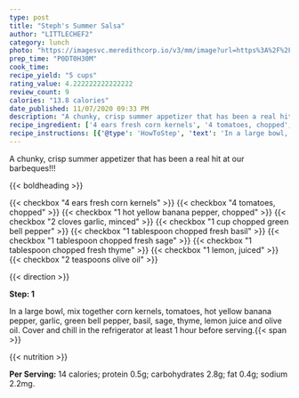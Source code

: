 ```yaml
---
type: post
title: "Steph's Summer Salsa"
author: "LITTLECHEF2"
category: lunch
photo: "https://imagesvc.meredithcorp.io/v3/mm/image?url=https%3A%2F%2Fimages.media-allrecipes.com%2Fuserphotos%2F853703.jpg"
prep_time: "P0DT0H30M"
cook_time: 
recipe_yield: "5 cups"
rating_value: 4.222222222222222
review_count: 9
calories: "13.8 calories"
date_published: 11/07/2020 09:33 PM
description: "A chunky, crisp summer appetizer that has been a real hit at our barbeques!!!"
recipe_ingredient: ['4 ears fresh corn kernels', '4 tomatoes, chopped', '1 hot yellow banana pepper, chopped', '2 cloves garlic, minced', '1 cup chopped green bell pepper', '1 tablespoon chopped fresh basil', '1 tablespoon chopped fresh sage', '1 tablespoon chopped fresh thyme', '1 lemon, juiced', '2 teaspoons olive oil']
recipe_instructions: [{'@type': 'HowToStep', 'text': 'In a large bowl, mix together corn kernels, tomatoes, hot yellow banana pepper, garlic, green bell pepper, basil, sage, thyme, lemon juice and olive oil. Cover and chill in the refrigerator at least 1 hour before serving.\n'}]
---
```


A chunky, crisp summer appetizer that has been a real hit at our barbeques!!! 

{{< boldheading >}}

{{< checkbox "4 ears fresh corn kernels" >}}
{{< checkbox "4  tomatoes, chopped" >}}
{{< checkbox "1  hot yellow banana pepper, chopped" >}}
{{< checkbox "2 cloves garlic, minced" >}}
{{< checkbox "1 cup chopped green bell pepper" >}}
{{< checkbox "1 tablespoon chopped fresh basil" >}}
{{< checkbox "1 tablespoon chopped fresh sage" >}}
{{< checkbox "1 tablespoon chopped fresh thyme" >}}
{{< checkbox "1  lemon, juiced" >}}
{{< checkbox "2 teaspoons olive oil" >}}


{{< direction >}}

**Step: 1**

In a large bowl, mix together corn kernels, tomatoes, hot yellow banana pepper, garlic, green bell pepper, basil, sage, thyme, lemon juice and olive oil. Cover and chill in the refrigerator at least 1 hour before serving.{{< span >}}

{{< nutrition >}}

**Per Serving:** 14 calories; protein 0.5g; carbohydrates 2.8g; fat 0.4g; sodium 2.2mg.